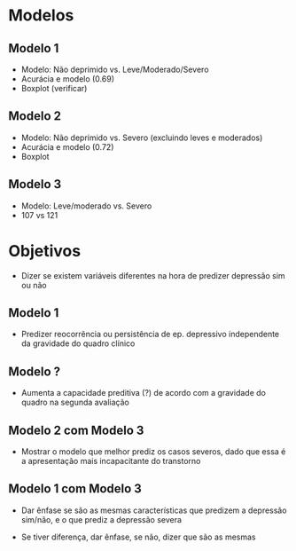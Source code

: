 # Modelos

## Modelo 1
- Modelo: Não deprimido vs. Leve/Moderado/Severo
- Acurácia e modelo (0.69)
- Boxplot (verificar)

## Modelo 2
- Modelo: Não deprimido vs. Severo (excluindo leves e moderados)
- Acurácia e modelo (0.72)
- Boxplot
 
## Modelo 3
- Modelo: Leve/moderado vs. Severo
- 107 vs 121

# Objetivos
- Dizer se existem variáveis diferentes na hora de predizer depressão sim ou não

## Modelo 1
- Predizer reocorrência ou persistência de ep. depressivo independente da gravidade do quadro clínico

## Modelo ?
- Aumenta a capacidade preditiva (?) de acordo com a
 gravidade do quadro na segunda avaliação

## Modelo 2 com Modelo 3 
- Mostrar o modelo que melhor prediz os casos severos, dado que essa é a apresentação mais incapacitante do transtorno
 
## Modelo 1 com Modelo 3
- Dar ênfase se são as mesmas características que predizem a depressão sim/não, e o que prediz a depressão severa
 
- Se tiver diferença, dar ênfase, se não, dizer que são as mesmas
